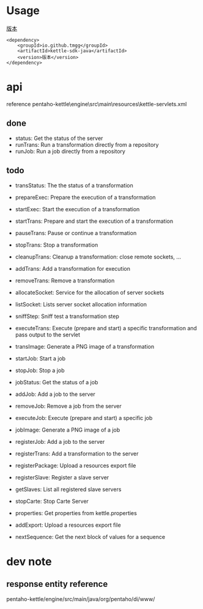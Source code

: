 # Usage
[版本](https://img.shields.io/maven-central/v/io.github.tmgg/kettle-sdk-java)
```
<dependency>
    <groupId>io.github.tmgg</groupId>
    <artifactId>kettle-sdk-java</artifactId>
    <version>版本</version>
</dependency>
```


# api

reference pentaho-kettle\engine\src\main\resources\kettle-servlets.xml

## done

- status: Get the status of the server
- runTrans: Run a transformation directly from a repository
- runJob: Run a job directly from a repository


## todo

- transStatus: The the status of a transformation
- prepareExec: Prepare the execution of a transformation
- startExec: Start the execution of a transformation
- startTrans: Prepare and start the execution of a transformation
- pauseTrans: Pause or continue a transformation
- stopTrans: Stop a transformation
- cleanupTrans: Cleanup a transformation: close remote sockets, ...
- addTrans: Add a transformation for execution
- removeTrans: Remove a transformation
- allocateSocket: Service for the allocation of server sockets
- listSocket: Lists server socket allocation information
- sniffStep: Sniff test a transformation step
- executeTrans: Execute (prepare and start) a specific transformation and pass output to the servlet
- transImage: Generate a PNG image of a transformation


- startJob: Start a job
- stopJob: Stop a job
- jobStatus: Get the status of a job
- addJob: Add a job to the server
- removeJob: Remove a job from the server

- executeJob: Execute (prepare and start) a specific job
- jobImage: Generate a PNG image of a job

- registerJob: Add a job to the server
- registerTrans: Add a transformation to the server
- registerPackage: Upload a resources export file


- registerSlave: Register a slave server
- getSlaves: List all registered slave servers
- stopCarte: Stop Carte Server
- properties: Get properties from kettle.properties


- addExport: Upload a resources export file


- nextSequence: Get the next block of values for a sequence

# dev note

## response entity reference

pentaho-kettle/engine/src/main/java/org/pentaho/di/www/
